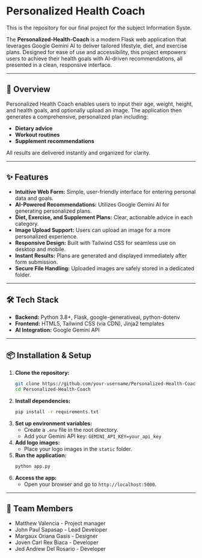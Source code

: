 # Personalized Health Coach

This is the repository for our final project for the subject Information Syste.<br>

The **Personalized-Health-Coach** is a modern Flask web application that leverages Google Gemini AI to deliver tailored lifestyle, diet, and exercise plans. Designed for ease of use and accessibility, this project empowers users to achieve their health goals with AI-driven recommendations, all presented in a clean, responsive interface.

---

## 🚀 Overview

Personalized Health Coach enables users to input their age, weight, height, and health goals, and optionally upload an image. The application then generates a comprehensive, personalized plan including:

- **Dietary advice**
- **Workout routines**
- **Supplement recommendations**

All results are delivered instantly and organized for clarity.

---

## ✨ Features

- **Intuitive Web Form:** Simple, user-friendly interface for entering personal data and goals.
- **AI-Powered Recommendations:** Utilizes Google Gemini AI for generating personalized plans.
- **Diet, Exercise, and Supplement Plans:** Clear, actionable advice in each category.
- **Image Upload Support:** Users can upload an image for a more personalized experience.
- **Responsive Design:** Built with Tailwind CSS for seamless use on desktop and mobile.
- **Instant Results:** Plans are generated and displayed immediately after form submission.
- **Secure File Handling:** Uploaded images are safely stored in a dedicated folder.

---

## 🛠️ Tech Stack

- **Backend:** Python 3.8+, Flask, google-generativeai, python-dotenv
- **Frontend:** HTML5, Tailwind CSS (via CDN), Jinja2 templates
- **AI Integration:** Google Gemini API

---

## 📦 Installation & Setup

1. **Clone the repository:**
   ```sh
   git clone https://github.com/your-username/Personalized-Health-Coach.git
   cd Personalized-Health-Coach
   ```
2. **Install dependencies:**
   ```sh
   pip install -r requirements.txt
   ```
3. **Set up environment variables:**
   - Create a `.env` file in the root directory.
   - Add your Gemini API key: `GEMINI_API_KEY=your_api_key`
4. **Add logo images:**
   - Place your logo images in the `static` folder.
5. **Run the application:**
   ```sh
   python app.py
   ```
6. **Access the app:**
   - Open your browser and go to `http://localhost:5000`.

---

## 👥 Team Members

- Matthew Valencia - Project manager 
- John Paul Sapasap - Lead Developer 
- Margaux Oriana Gasis - Designer 
- Joven Carl Rex Biaca - Developer 
- Jed Andrew Del Rosario - Developer
